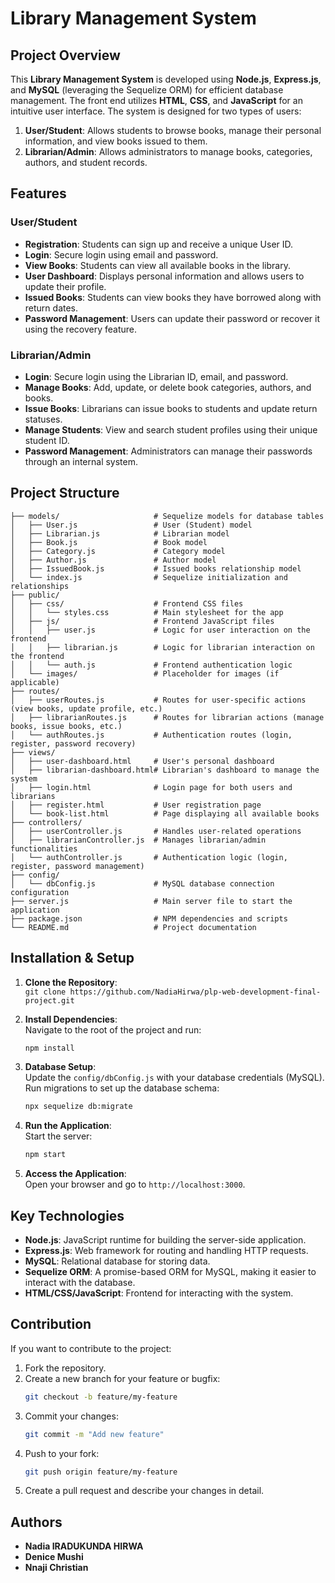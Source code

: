 
# **Library Management System**

## **Project Overview**

This **Library Management System** is developed using **Node.js**, **Express.js**, and **MySQL** (leveraging the Sequelize ORM) for efficient database management. The front end utilizes **HTML**, **CSS**, and **JavaScript** for an intuitive user interface. The system is designed for two types of users:

1. **User/Student**: Allows students to browse books, manage their personal information, and view books issued to them.
2. **Librarian/Admin**: Allows administrators to manage books, categories, authors, and student records.

## **Features**

### **User/Student**
- **Registration**: Students can sign up and receive a unique User ID.
- **Login**: Secure login using email and password.
- **View Books**: Students can view all available books in the library.
- **User Dashboard**: Displays personal information and allows users to update their profile.
- **Issued Books**: Students can view books they have borrowed along with return dates.
- **Password Management**: Users can update their password or recover it using the recovery feature.

### **Librarian/Admin**
- **Login**: Secure login using the Librarian ID, email, and password.
- **Manage Books**: Add, update, or delete book categories, authors, and books.
- **Issue Books**: Librarians can issue books to students and update return statuses.
- **Manage Students**: View and search student profiles using their unique student ID.
- **Password Management**: Administrators can manage their passwords through an internal system.

## **Project Structure**

```plaintext
├── models/                     # Sequelize models for database tables
│   ├── User.js                 # User (Student) model
│   ├── Librarian.js            # Librarian model
│   ├── Book.js                 # Book model
│   ├── Category.js             # Category model
│   ├── Author.js               # Author model
│   ├── IssuedBook.js           # Issued books relationship model
│   └── index.js                # Sequelize initialization and relationships
├── public/                     
│   ├── css/                    # Frontend CSS files
│   │   └── styles.css          # Main stylesheet for the app
│   ├── js/                     # Frontend JavaScript files
│   │   ├── user.js             # Logic for user interaction on the frontend
│   │   ├── librarian.js        # Logic for librarian interaction on the frontend
│   │   └── auth.js             # Frontend authentication logic
│   └── images/                 # Placeholder for images (if applicable)
├── routes/                     
│   ├── userRoutes.js           # Routes for user-specific actions (view books, update profile, etc.)
│   ├── librarianRoutes.js      # Routes for librarian actions (manage books, issue books, etc.)
│   └── authRoutes.js           # Authentication routes (login, register, password recovery)
├── views/                      
│   ├── user-dashboard.html     # User's personal dashboard
│   ├── librarian-dashboard.html# Librarian's dashboard to manage the system
│   ├── login.html              # Login page for both users and librarians
│   ├── register.html           # User registration page
│   └── book-list.html          # Page displaying all available books
├── controllers/                
│   ├── userController.js       # Handles user-related operations
│   ├── librarianController.js  # Manages librarian/admin functionalities
│   └── authController.js       # Authentication logic (login, register, password management)
├── config/                     
│   └── dbConfig.js             # MySQL database connection configuration
├── server.js                   # Main server file to start the application
├── package.json                # NPM dependencies and scripts
└── README.md                   # Project documentation

```

## **Installation & Setup**

1. **Clone the Repository**:  
   `git clone https://github.com/NadiaHirwa/plp-web-development-final-project.git`

2. **Install Dependencies**:  
   Navigate to the root of the project and run:
   ```bash
   npm install
   ```

3. **Database Setup**:  
   Update the `config/dbConfig.js` with your database credentials (MySQL). Run migrations to set up the database schema:
   ```bash
   npx sequelize db:migrate
   ```

4. **Run the Application**:  
   Start the server:
   ```bash
   npm start
   ```

5. **Access the Application**:  
   Open your browser and go to `http://localhost:3000`.

## **Key Technologies**

- **Node.js**: JavaScript runtime for building the server-side application.
- **Express.js**: Web framework for routing and handling HTTP requests.
- **MySQL**: Relational database for storing data.
- **Sequelize ORM**: A promise-based ORM for MySQL, making it easier to interact with the database.
- **HTML/CSS/JavaScript**: Frontend for interacting with the system.

## **Contribution**

If you want to contribute to the project:

1. Fork the repository.
2. Create a new branch for your feature or bugfix:
   ```bash
   git checkout -b feature/my-feature
   ```
3. Commit your changes:
   ```bash
   git commit -m "Add new feature"
   ```
4. Push to your fork:
   ```bash
   git push origin feature/my-feature
   ```
5. Create a pull request and describe your changes in detail.

## **Authors**

- **Nadia IRADUKUNDA HIRWA**
- **Denice Mushi**
- **Nnaji Christian**

